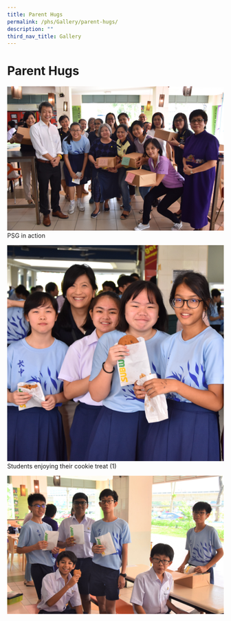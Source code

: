 ```yaml
---
title: Parent Hugs
permalink: /phs/Gallery/parent-hugs/
description: ""
third_nav_title: Gallery
---
```

# **Parent Hugs**

![](/images/db11e8f37_104351.jpg)
PSG in action

![](/images/738eae8be_104352.jpg)
Students enjoying their cookie treat (1)

![](/images/f35b2b1f2_104356.jpg)

